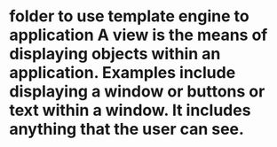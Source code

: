 # folder to use template engine to application A view is the means of displaying objects within an application. Examples include displaying a window or buttons or text within a window. It includes anything that the user can see.